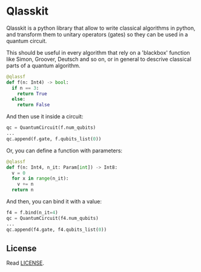 # Qlasskit

Qlasskit is a python library that allow to write classical algorithms in python, and transform them to unitary operators (gates) so they can be used in a quantum circuit.

This should be useful in every algorithm that rely on a 'blackbox' function like Simon, Groover, Deutsch and so on, or in general to descrive classical parts of a quantum algorithm.


```python
@qlassf
def f(n: Int4) -> bool:
  if n == 3:
    return True
  else:
    return False
```

And then use it inside a circuit:
```python
qc = QuantumCircuit(f.num_qubits)
...
qc.append(f.gate, f.qubits_list(0))
```

Or, you can define a function with parameters:
```python
@qlassf
def f(n: Int4, n_it: Param[int]) -> Int8:
  v = 0
  for x in range(n_it):
    v += n
  return n     
```

And then, you can bind it with a value:
```python
f4 = f.bind(n_it=4)
qc = QuantumCircuit(f4.num_qubits)
...
qc.append(f4.gate, f4.qubits_list(0))
```


## License

Read [LICENSE](LICENSE).